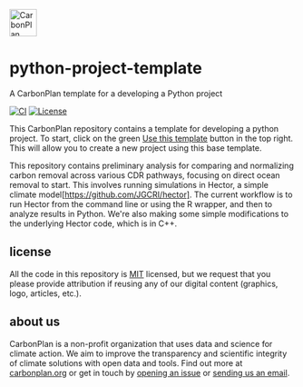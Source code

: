 <p align="left" >
<picture>
  <source media="(prefers-color-scheme: dark)" srcset="https://carbonplan-assets.s3.amazonaws.com/monogram/light-small.png">
  <img alt="CarbonPlan monogram." height="48" src="https://carbonplan-assets.s3.amazonaws.com/monogram/dark-small.png">
</picture>
</p>

# python-project-template

A CarbonPlan template for a developing a Python project

[![CI](https://github.com/carbonplan/python-project-template/actions/workflows/main.yaml/badge.svg)](https://github.com/carbonplan/python-project-template/actions/workflows/main.yaml)
[![License](https://img.shields.io/github/license/carbonplan/python-project-template?style=flat)](https://github.com/carbonplan/python-project-template/blob/main/LICENSE)

This CarbonPlan repository contains a template for developing a python project. To start, click on the green [Use this template](https://github.com/carbonplan/python-project-template/generate) button in the top right. This will allow you to create a new project using this base template.

This repository contains preliminary analysis for comparing and normalizing carbon removal across various CDR pathways, focusing on direct ocean removal to start. This involves running simulations in Hector, a simple climate model[https://github.com/JGCRI/hector]. The current workflow is to run Hector from the command line or using the R wrapper, and then to analyze results in Python. We're also making some simple modifications to the underlying Hector code, which is in C++.


## license

All the code in this repository is [MIT](https://choosealicense.com/licenses/mit/) licensed, but we request that you please provide attribution if reusing any of our digital content (graphics, logo, articles, etc.).

## about us

CarbonPlan is a non-profit organization that uses data and science for climate action. We aim to improve the transparency and scientific integrity of climate solutions with open data and tools. Find out more at [carbonplan.org](https://carbonplan.org/) or get in touch by [opening an issue](https://github.com/carbonplan/python-project-template/issues/new) or [sending us an email](mailto:hello@carbonplan.org).
